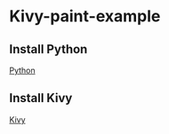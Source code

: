# Kivy-paint-example
## Install Python
[Python](https://www.python.org/)
## Install Kivy
[Kivy](https://kivy.org/#download)
